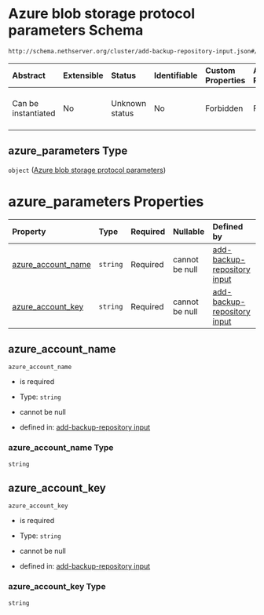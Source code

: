 # Azure blob storage protocol parameters Schema

```txt
http://schema.nethserver.org/cluster/add-backup-repository-input.json#/$defs/azure_parameters
```



| Abstract            | Extensible | Status         | Identifiable | Custom Properties | Additional Properties | Access Restrictions | Defined In                                                                                            |
| :------------------ | :--------- | :------------- | :----------- | :---------------- | :-------------------- | :------------------ | :---------------------------------------------------------------------------------------------------- |
| Can be instantiated | No         | Unknown status | No           | Forbidden         | Forbidden             | none                | [add-backup-repository-input.json\*](cluster/add-backup-repository-input.json "open original schema") |

## azure\_parameters Type

`object` ([Azure blob storage protocol parameters](add-backup-repository-input-defs-azure-blob-storage-protocol-parameters.md))

# azure\_parameters Properties

| Property                                    | Type     | Required | Nullable       | Defined by                                                                                                                                                                                                                                                            |
| :------------------------------------------ | :------- | :------- | :------------- | :-------------------------------------------------------------------------------------------------------------------------------------------------------------------------------------------------------------------------------------------------------------------- |
| [azure\_account\_name](#azure_account_name) | `string` | Required | cannot be null | [add-backup-repository input](add-backup-repository-input-defs-azure-blob-storage-protocol-parameters-properties-azure_account_name.md "http://schema.nethserver.org/cluster/add-backup-repository-input.json#/$defs/azure_parameters/properties/azure_account_name") |
| [azure\_account\_key](#azure_account_key)   | `string` | Required | cannot be null | [add-backup-repository input](add-backup-repository-input-defs-azure-blob-storage-protocol-parameters-properties-azure_account_key.md "http://schema.nethserver.org/cluster/add-backup-repository-input.json#/$defs/azure_parameters/properties/azure_account_key")   |

## azure\_account\_name



`azure_account_name`

* is required

* Type: `string`

* cannot be null

* defined in: [add-backup-repository input](add-backup-repository-input-defs-azure-blob-storage-protocol-parameters-properties-azure_account_name.md "http://schema.nethserver.org/cluster/add-backup-repository-input.json#/$defs/azure_parameters/properties/azure_account_name")

### azure\_account\_name Type

`string`

## azure\_account\_key



`azure_account_key`

* is required

* Type: `string`

* cannot be null

* defined in: [add-backup-repository input](add-backup-repository-input-defs-azure-blob-storage-protocol-parameters-properties-azure_account_key.md "http://schema.nethserver.org/cluster/add-backup-repository-input.json#/$defs/azure_parameters/properties/azure_account_key")

### azure\_account\_key Type

`string`
